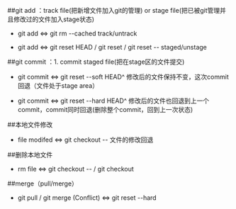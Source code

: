 ##git add <file>：track file(把新增文件加入git的管理) or stage file(把已被git管理并且修改过的文件加入stage状态)
            
- git add <file>     <=>      git rm --cached <file>   track/untrack

- git add <file>     <=>      git reset HEAD <file> / git reset / git reset -- <file>  staged/unstage

##git commit <file>：1. commit staged file(把在stage区的文件提交)
      
- git commit <file>    <=>     git reset --soft HEAD^  修改后的文件保持不变，这次commit回退（文件处于stage area）
                          
- git commit <file>    <=>     git reset --hard HEAD^  修改后的文件也回退到上一个commit，commit同时回退(删除整个commit，回到上一次状态)

##本地文件修改
                       
- file modifed                         <=>           git checkout -- <file>  文件的修改回退

##删除本地文件

- rm file                                   <=>           git checkout -- <file> / git checkout <file>

##merge（pull/merge）

- git pull / git merge (Conflict)           <=>                git reset --hard
